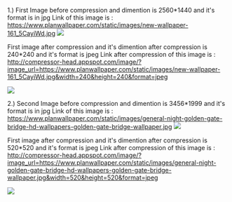1.) First Image before compression and dimention is 2560*1440 and it's format is in jpg
Link of this image is : https://www.planwallpaper.com/static/images/new-wallpaper-161_5CayiWd.jpg
![](https://www.planwallpaper.com/static/images/new-wallpaper-161_5CayiWd.jpg)


First image after compression and it's dimention after compression is 240*240 and it's format is jpeg
Link after compression of this image is : http://compressor-head.appspot.com/image/?image_url=https://www.planwallpaper.com/static/images/new-wallpaper-161_5CayiWd.jpg&width=240&height=240&format=jpeg

![](http://compressor-head.appspot.com/image/?image_url=https://www.planwallpaper.com/static/images/new-wallpaper-161_5CayiWd.jpg&width=240&height=240&format=jpeg)

2.) Second Image before compression and dimention is 3456*1999 and it's format is in jpg
Link of this image is : https://www.planwallpaper.com/static/images/general-night-golden-gate-bridge-hd-wallpapers-golden-gate-bridge-wallpaper.jpg
![](https://www.planwallpaper.com/static/images/general-night-golden-gate-bridge-hd-wallpapers-golden-gate-bridge-wallpaper.jpg)


First image after compression and it's dimention after compression is 520*520 and it's format is jpeg
Link after compression of this image is : http://compressor-head.appspot.com/image/?image_url=https://www.planwallpaper.com/static/images/general-night-golden-gate-bridge-hd-wallpapers-golden-gate-bridge-wallpaper.jpg&width=520&height=520&format=jpeg

![](http://compressor-head.appspot.com/image/?image_url=https://www.planwallpaper.com/static/images/general-night-golden-gate-bridge-hd-wallpapers-golden-gate-bridge-wallpaper.jpg&width=520&height=520&format=jpeg)
